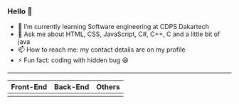 ### Hello 👋
<!-- 🔭 I’m currently working on -->
- 🌱 I’m currently learning Software engineering at CDPS Dakartech
- 💬 Ask me about HTML, CSS, JavaScript, C#, C++, C and a little bit of java
- 📫 How to reach me: my contact details are on my profile
- ⚡ Fun fact: coding with hidden bug 😄

<hr size=1>

<table>
  <thead>
    <tr>
      <th>Front-End</th>
      <th>Back-End</th>
      <th>Others</th>
    </tr>
  </thead>
  <tbody>
    <tr>
      <td></td>
    </tr>
  </tbody>
</table>
